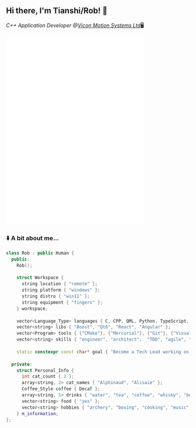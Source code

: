 <h2>Hi there, I'm Tianshi/Rob! 👋</h2>
<p><em>C++ Application Developer @<a href="https://www.vicon.com/">Vicon Motion Systems Ltd</a></em>🖥️<br><br>

<span>
  <a href="#"><img float="left" width="380px" alt="🦑" src="about.svg"></a>
  <a href="#"><img float="right"width="380px" alt="🦑" src="commit-calendar.svg "></a>
</span>

### ⬇️ A bit about me... </h3>

```cpp
class Rob : public Human {
  public:
    Rob();

    struct Workspace {
      string location { "remote" };
      string platform { "windows" };
      string distro { "win11" };
      string equipment { "fingers" };
    } workspace;

    vector<Language_Type> languages { C, CPP, QML, Python, TypeScript, PSQL };
    vector<string> libs { "Boost", "Qt6", "React", "Angular" };
    vector<Program> tools { {"CMake"}, {"Mercurial"}, {"Git"}, {"Visual Studio"}, {"VSCode"} };
    vector<string> skills { "engineer", "architect",  "TDD", "agile", "communicate", "mentor" };

    static constexpr const char* goal { "Become a Tech Lead working on code which makes a difference." };

  private:
    struct Personal_Info {
      int cat_count { 2 };
      array<string, 2> cat_names { "Alphinaud", "Alisaie" };
      Coffee_Style coffee { Decaf };
      array<string, 5> drinks { "water", "tea", "coffee", "whisky", "beer" };
      vector<string> food { "yes" };
      vector<string> hobbies { "archery", "boxing", "cooking", "music", "mental health advocacy" };
    } m_information;
};
```
</p>
